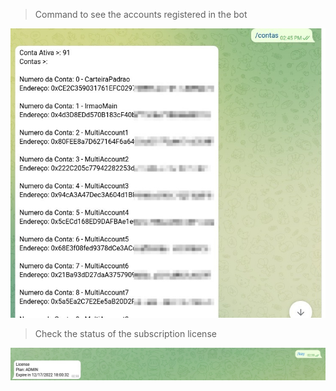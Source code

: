 > Command to see the accounts registered in the bot

![alt text](https://github.com/lucasccampos/cryptotelegrambot/blob/master/screenshots/gerenciador_usuarios/multi_contas.jpeg?raw=true)

> Check the status of the subscription license

![alt text](https://github.com/lucasccampos/cryptotelegrambot/blob/master/screenshots/gerenciador_usuarios/license.jpeg?raw=true)
